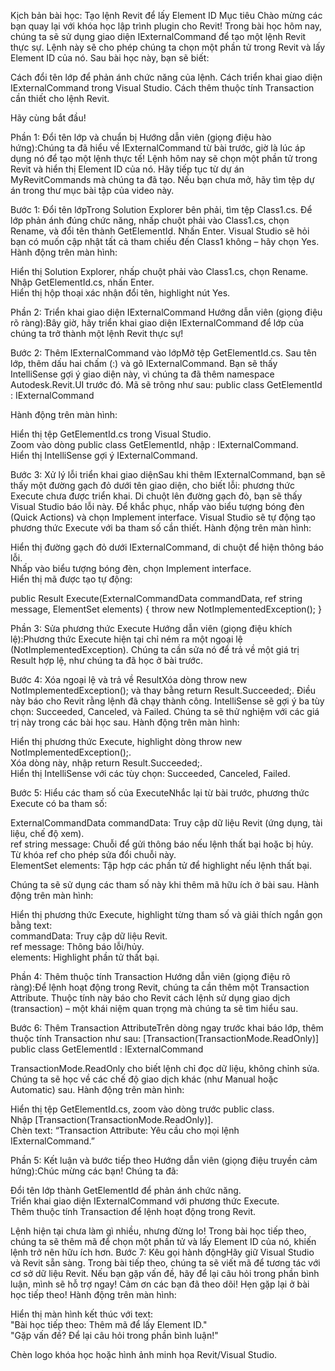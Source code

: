 Kịch bản bài học: Tạo lệnh Revit để lấy Element ID
Mục tiêu
Chào mừng các bạn quay lại với khóa học lập trình plugin cho Revit! Trong bài học hôm nay, chúng ta sẽ sử dụng giao diện IExternalCommand để tạo một lệnh Revit thực sự. Lệnh này sẽ cho phép chúng ta chọn một phần tử trong Revit và lấy Element ID của nó. Sau bài học này, bạn sẽ biết:

Cách đổi tên lớp để phản ánh chức năng của lệnh.
Cách triển khai giao diện IExternalCommand trong Visual Studio.
Cách thêm thuộc tính Transaction cần thiết cho lệnh Revit.

Hãy cùng bắt đầu!

Phần 1: Đổi tên lớp và chuẩn bị
Hướng dẫn viên (giọng điệu hào hứng):Chúng ta đã hiểu về IExternalCommand từ bài trước, giờ là lúc áp dụng nó để tạo một lệnh thực tế! Lệnh hôm nay sẽ chọn một phần tử trong Revit và hiển thị Element ID của nó. Hãy tiếp tục từ dự án MyRevitCommands mà chúng ta đã tạo. Nếu bạn chưa mở, hãy tìm tệp dự án trong thư mục bài tập của video này.

Bước 1: Đổi tên lớpTrong Solution Explorer bên phải, tìm tệp Class1.cs. Để lớp phản ánh đúng chức năng, nhấp chuột phải vào Class1.cs, chọn Rename, và đổi tên thành GetElementId. Nhấn Enter. Visual Studio sẽ hỏi bạn có muốn cập nhật tất cả tham chiếu đến Class1 không – hãy chọn Yes.
Hành động trên màn hình:  

Hiển thị Solution Explorer, nhấp chuột phải vào Class1.cs, chọn Rename.  
Nhập GetElementId.cs, nhấn Enter.  
Hiển thị hộp thoại xác nhận đổi tên, highlight nút Yes.




Phần 2: Triển khai giao diện IExternalCommand
Hướng dẫn viên (giọng điệu rõ ràng):Bây giờ, hãy triển khai giao diện IExternalCommand để lớp của chúng ta trở thành một lệnh Revit thực sự!

Bước 2: Thêm IExternalCommand vào lớpMở tệp GetElementId.cs. Sau tên lớp, thêm dấu hai chấm (:) và gõ IExternalCommand. Bạn sẽ thấy IntelliSense gợi ý giao diện này, vì chúng ta đã thêm namespace Autodesk.Revit.UI trước đó. Mã sẽ trông như sau:
public class GetElementId : IExternalCommand

Hành động trên màn hình:  

Hiển thị tệp GetElementId.cs trong Visual Studio.  
Zoom vào dòng public class GetElementId, nhập : IExternalCommand.  
Hiển thị IntelliSense gợi ý IExternalCommand.


Bước 3: Xử lý lỗi triển khai giao diệnSau khi thêm IExternalCommand, bạn sẽ thấy một đường gạch đỏ dưới tên giao diện, cho biết lỗi: phương thức Execute chưa được triển khai. Di chuột lên đường gạch đỏ, bạn sẽ thấy Visual Studio báo lỗi này. Để khắc phục, nhấp vào biểu tượng bóng đèn (Quick Actions) và chọn Implement interface. Visual Studio sẽ tự động tạo phương thức Execute với ba tham số cần thiết.
Hành động trên màn hình:  

Hiển thị đường gạch đỏ dưới IExternalCommand, di chuột để hiện thông báo lỗi.  
Nhấp vào biểu tượng bóng đèn, chọn Implement interface.  
Hiển thị mã được tạo tự động:

public Result Execute(ExternalCommandData commandData, ref string message, ElementSet elements)
{
    throw new NotImplementedException();
}




Phần 3: Sửa phương thức Execute
Hướng dẫn viên (giọng điệu khích lệ):Phương thức Execute hiện tại chỉ ném ra một ngoại lệ (NotImplementedException). Chúng ta cần sửa nó để trả về một giá trị Result hợp lệ, như chúng ta đã học ở bài trước.

Bước 4: Xóa ngoại lệ và trả về ResultXóa dòng throw new NotImplementedException(); và thay bằng return Result.Succeeded;. Điều này báo cho Revit rằng lệnh đã chạy thành công. IntelliSense sẽ gợi ý ba tùy chọn: Succeeded, Canceled, và Failed. Chúng ta sẽ thử nghiệm với các giá trị này trong các bài học sau.
Hành động trên màn hình:  

Hiển thị phương thức Execute, highlight dòng throw new NotImplementedException();.  
Xóa dòng này, nhập return Result.Succeeded;.  
Hiển thị IntelliSense với các tùy chọn: Succeeded, Canceled, Failed.


Bước 5: Hiểu các tham số của ExecuteNhắc lại từ bài trước, phương thức Execute có ba tham số:

ExternalCommandData commandData: Truy cập dữ liệu Revit (ứng dụng, tài liệu, chế độ xem).  
ref string message: Chuỗi để gửi thông báo nếu lệnh thất bại hoặc bị hủy. Từ khóa ref cho phép sửa đổi chuỗi này.  
ElementSet elements: Tập hợp các phần tử để highlight nếu lệnh thất bại.

Chúng ta sẽ sử dụng các tham số này khi thêm mã hữu ích ở bài sau.
Hành động trên màn hình:  

Hiển thị phương thức Execute, highlight từng tham số và giải thích ngắn gọn bằng text:  
commandData: Truy cập dữ liệu Revit.  
ref message: Thông báo lỗi/hủy.  
elements: Highlight phần tử thất bại.






Phần 4: Thêm thuộc tính Transaction
Hướng dẫn viên (giọng điệu rõ ràng):Để lệnh hoạt động trong Revit, chúng ta cần thêm một Transaction Attribute. Thuộc tính này báo cho Revit cách lệnh sử dụng giao dịch (transaction) – một khái niệm quan trọng mà chúng ta sẽ tìm hiểu sau.

Bước 6: Thêm Transaction AttributeTrên dòng ngay trước khai báo lớp, thêm thuộc tính Transaction như sau:
[Transaction(TransactionMode.ReadOnly)]
public class GetElementId : IExternalCommand

TransactionMode.ReadOnly cho biết lệnh chỉ đọc dữ liệu, không chỉnh sửa. Chúng ta sẽ học về các chế độ giao dịch khác (như Manual hoặc Automatic) sau.
Hành động trên màn hình:  

Hiển thị tệp GetElementId.cs, zoom vào dòng trước public class.  
Nhập [Transaction(TransactionMode.ReadOnly)].  
Chèn text: “Transaction Attribute: Yêu cầu cho mọi lệnh IExternalCommand.”




Phần 5: Kết luận và bước tiếp theo
Hướng dẫn viên (giọng điệu truyền cảm hứng):Chúc mừng các bạn! Chúng ta đã:

Đổi tên lớp thành GetElementId để phản ánh chức năng.  
Triển khai giao diện IExternalCommand với phương thức Execute.  
Thêm thuộc tính Transaction để lệnh hoạt động trong Revit.

Lệnh hiện tại chưa làm gì nhiều, nhưng đừng lo! Trong bài học tiếp theo, chúng ta sẽ thêm mã để chọn một phần tử và lấy Element ID của nó, khiến lệnh trở nên hữu ích hơn.
Bước 7: Kêu gọi hành độngHãy giữ Visual Studio và Revit sẵn sàng. Trong bài tiếp theo, chúng ta sẽ viết mã để tương tác với cơ sở dữ liệu Revit. Nếu bạn gặp vấn đề, hãy để lại câu hỏi trong phần bình luận, mình sẽ hỗ trợ ngay!
Cảm ơn các bạn đã theo dõi! Hẹn gặp lại ở bài học tiếp theo!
Hành động trên màn hình:  

Hiển thị màn hình kết thúc với text:  
"Bài học tiếp theo: Thêm mã để lấy Element ID."  
"Gặp vấn đề? Để lại câu hỏi trong phần bình luận!"


Chèn logo khóa học hoặc hình ảnh minh họa Revit/Visual Studio.

